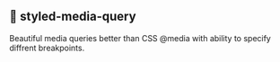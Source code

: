 ## 💍 styled-media-query
Beautiful media queries better than CSS @media with ability to specify diffrent breakpoints.

